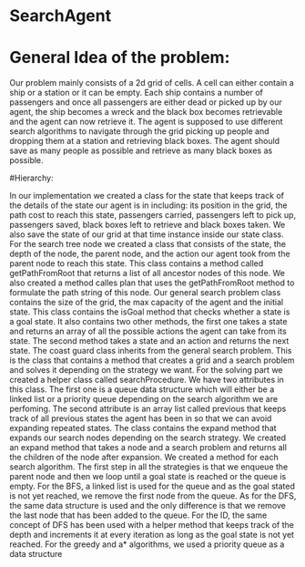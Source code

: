 # SearchAgent
# General Idea of the problem:

Our problem mainly consists of a 2d grid of cells. A cell can either contain a ship or a station or it can be empty. Each ship contains a number of passengers and once all passengers are either dead or picked up by our agent, the ship becomes a wreck and the black box becomes retrievable and the agent can now retrieve it. The agent is supposed to use different search algorithms to navigate through the grid picking up people and dropping them at a station and retrieving black boxes. The agent should save as many people as possible and retrieve as many black boxes as possible.

#Hierarchy:

In our implementation we created a class for the state that keeps track of the details of the state our agent is in including: its position in the grid, the path cost to reach this state, passengers carried, passengers left to pick up, passengers saved, black boxes left to retrieve and black boxes taken. We also save the state of our grid at that time instance inside our state class.
For the search tree node we created a class that consists of the state, the depth of the node, the parent node, and the action our agent took from the parent node to reach this state. This class contains a method called getPathFromRoot that returns a list of all ancestor nodes of this node. We also created a method calles plan that uses the getPathFromRoot method to formulate the path string of this node.
Our general search problem class contains the size of the grid, the max capacity of the agent and the initial state. This class contains the isGoal method that checks whether a state is a goal state. It also contains two other methods, the first one takes a state and returns an array of all the possible actions the agent can take from its state. The second method takes a state and an action and returns the next state. 
The coast guard class inherits from the general search problem. This is the class that contains a method that creates a grid and a search problem and solves it depending on the strategy we want. 
For the solving part we created a helper class called searchProcedure. We have two attributes in this class. The first one is a queue data structure which will either be a linked list or a priority queue depending on the search algorithm we are perfoming. The second attribute is an array list called previous that keeps track of all previous states the agent has been in so that we can avoid expanding repeated states. The class contains the expand method that expands our search nodes depending on the search strategy. We created an expand method that takes a node and a search problem and returns all the children of the node after expansion. We created a method for each search algorithm. The first step in all the strategies is that we enqueue the parent node and then we loop until a goal state is reached or the queue is empty. For the BFS, a linked list is used for the queue and as the goal stated is not yet reached, we remove the first node from the queue. As for the DFS, the same data structure is used and the only difference is that we remove the last node that has been added to the queue. For the ID, the same concept of DFS has been used with a helper method that keeps track of the depth and increments it at every iteration as long as the goal state is not yet reached. For the greedy and a* algorithms, we used a priority queue as a data structure
